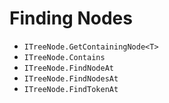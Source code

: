 # Finding Nodes

* `ITreeNode.GetContainingNode<T>`
* `ITreeNode.Contains`
* `ITreeNode.FindNodeAt`
* `ITreeNode.FindNodesAt`
* `ITreeNode.FindTokenAt`
